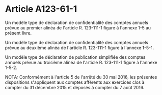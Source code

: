 # Article A123-61-1

Un modèle type de déclaration de confidentialité des comptes annuels prévue au premier alinéa de l'article R. 123-111-1 figure à l'annexe 1-5 au présent livre.

Un modèle type de déclaration de confidentialité des comptes annuels prévue au deuxième alinéa de l'article R. 123-111-1 figure à l'annexe 1-5-1.

Un modèle type de déclaration de publication simplifiée des comptes annuels prévue au troisième alinéa de l'article R. 123-111-1 figure à l'annexe 1-5-2.

NOTA:
Conformément à l'article 5 de l'arrêté du 30 mai 2016, les présentes dispositions s'appliquent aux comptes afférents aux exercices clos à compter du 31 décembre 2015 et déposés à compter du 7 août 2016.
